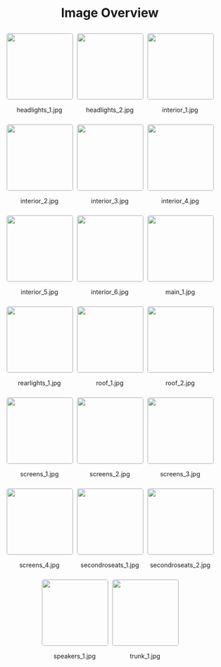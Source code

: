 <style>
    .image-gallery {
        display: flex;
        flex-wrap: wrap;
        gap: 10px;
        justify-content: center;
        padding: 10px;
    }
    .image-gallery img {
        width: 150px;
        height: auto;
        border: 1px solid #ddd;
        border-radius: 5px;
    }
    .image-gallery div {
        flex: 1 1 calc(33.333% - 20px); /* Three images per row on large screens */
        max-width: 150px;
        text-align: center;
    }
    @media (max-width: 768px) {
        .image-gallery div {
            flex: 1 1 calc(50% - 20px); /* Two images per row on medium screens */
        }
    }
    @media (max-width: 480px) {
        .image-gallery div {
            flex: 1 1 100%; /* One image per row on small screens */
        }
    }
</style>
<h1 style ="text-align: center;"> Image Overview </h1> <div class="image-gallery">
<div>
<img src="https://media.evkx.net/multimedia/models/volkswagen/id._unyx/id._unyx/headlights_1_st.jpg">
<p>headlights_1.jpg</p>
</div>
<div>
<img src="https://media.evkx.net/multimedia/models/volkswagen/id._unyx/id._unyx/headlights_2_st.jpg">
<p>headlights_2.jpg</p>
</div>
<div>
<img src="https://media.evkx.net/multimedia/models/volkswagen/id._unyx/id._unyx/interior_1_st.jpg">
<p>interior_1.jpg</p>
</div>
<div>
<img src="https://media.evkx.net/multimedia/models/volkswagen/id._unyx/id._unyx/interior_2_st.jpg">
<p>interior_2.jpg</p>
</div>
<div>
<img src="https://media.evkx.net/multimedia/models/volkswagen/id._unyx/id._unyx/interior_3_st.jpg">
<p>interior_3.jpg</p>
</div>
<div>
<img src="https://media.evkx.net/multimedia/models/volkswagen/id._unyx/id._unyx/interior_4_st.jpg">
<p>interior_4.jpg</p>
</div>
<div>
<img src="https://media.evkx.net/multimedia/models/volkswagen/id._unyx/id._unyx/interior_5_st.jpg">
<p>interior_5.jpg</p>
</div>
<div>
<img src="https://media.evkx.net/multimedia/models/volkswagen/id._unyx/id._unyx/interior_6_st.jpg">
<p>interior_6.jpg</p>
</div>
<div>
<img src="https://media.evkx.net/multimedia/models/volkswagen/id._unyx/id._unyx/main_1_st.jpg">
<p>main_1.jpg</p>
</div>
<div>
<img src="https://media.evkx.net/multimedia/models/volkswagen/id._unyx/id._unyx/rearlights_1_st.jpg">
<p>rearlights_1.jpg</p>
</div>
<div>
<img src="https://media.evkx.net/multimedia/models/volkswagen/id._unyx/id._unyx/roof_1_st.jpg">
<p>roof_1.jpg</p>
</div>
<div>
<img src="https://media.evkx.net/multimedia/models/volkswagen/id._unyx/id._unyx/roof_2_st.jpg">
<p>roof_2.jpg</p>
</div>
<div>
<img src="https://media.evkx.net/multimedia/models/volkswagen/id._unyx/id._unyx/screens_1_st.jpg">
<p>screens_1.jpg</p>
</div>
<div>
<img src="https://media.evkx.net/multimedia/models/volkswagen/id._unyx/id._unyx/screens_2_st.jpg">
<p>screens_2.jpg</p>
</div>
<div>
<img src="https://media.evkx.net/multimedia/models/volkswagen/id._unyx/id._unyx/screens_3_st.jpg">
<p>screens_3.jpg</p>
</div>
<div>
<img src="https://media.evkx.net/multimedia/models/volkswagen/id._unyx/id._unyx/screens_4_st.jpg">
<p>screens_4.jpg</p>
</div>
<div>
<img src="https://media.evkx.net/multimedia/models/volkswagen/id._unyx/id._unyx/secondroseats_1_st.jpg">
<p>secondroseats_1.jpg</p>
</div>
<div>
<img src="https://media.evkx.net/multimedia/models/volkswagen/id._unyx/id._unyx/secondroseats_2_st.jpg">
<p>secondroseats_2.jpg</p>
</div>
<div>
<img src="https://media.evkx.net/multimedia/models/volkswagen/id._unyx/id._unyx/speakers_1_st.jpg">
<p>speakers_1.jpg</p>
</div>
<div>
<img src="https://media.evkx.net/multimedia/models/volkswagen/id._unyx/id._unyx/trunk_1_st.jpg">
<p>trunk_1.jpg</p>
</div>
</div>
